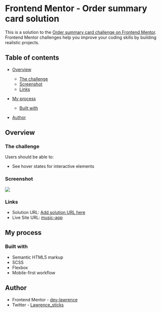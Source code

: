 # Frontend Mentor - Order summary card solution

This is a solution to the [Order summary card challenge on Frontend Mentor](https://www.frontendmentor.io/challenges/order-summary-component-QlPmajDUj). Frontend Mentor challenges help you improve your coding skills by building realistic projects.

## Table of contents

- [Overview](#overview)
  - [The challenge](#the-challenge)
  - [Screenshot](#screenshot)
  - [Links](#links)
- [My process](#my-process)

  - [Built with](#built-with)

- [Author](#author)

## Overview

### The challenge

Users should be able to:

- See hover states for interactive elements

### Screenshot

![](./screenshot.jpg)

### Links

- Solution URL: [Add solution URL here](https://your-solution-url.com)
- Live Site URL: [music-app](https://musics-app.netlify.app/)

## My process

### Built with

- Semantic HTML5 markup
- SCSS
- Flexbox
- Mobile-first workflow

## Author

- Frontend Mentor - [dev-lawrence](https://www.frontendmentor.io/profile/yourusername)
- Twitter - [Lawrence_sticks](https://www.twitter.com/yourusername)
